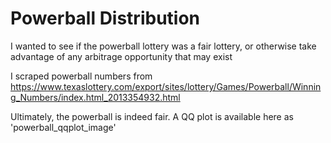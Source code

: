 # Powerball Distribution

I wanted to see if the powerball lottery was a fair lottery, or otherwise take advantage of any arbitrage opportunity that may exist

I scraped powerball numbers from https://www.texaslottery.com/export/sites/lottery/Games/Powerball/Winning_Numbers/index.html_2013354932.html

Ultimately, the powerball is indeed fair. A QQ plot is available here as 'powerball_qqplot_image'
